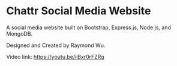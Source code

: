 # Chattr Social Media Website

A social media website built on Bootstrap, Express.js, Node.js, and MongoDB.

Designed and Created by Raymond Wu. 

Video link: https://youtu.be/iiBxr0rFZRg
